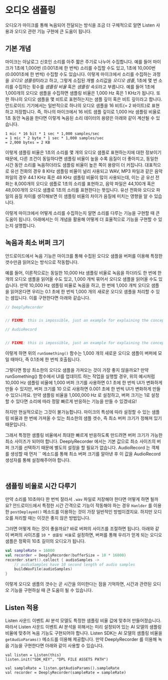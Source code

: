 # 오디오 샘플링

오디오가 마이크를 통해 녹음되어 전달되는 방식을 조금 더 구체적으로 알면 Listen 사용과 오디오 관련 기능 구현에 큰 도움이 됩니다. 

## 기본 개념

마이크는 아날로그 신호인 소리를 아주 짧은 주기로 나누어 수집합니다. 
예를 들어 마이크가 1초에 1,000번 (0.001초에 한 번씩) 소리를 수집할 수도 있고, 1초에 10,000번 (0.0001초에 한 번씩) 수집할 수도 있습니다. 
이렇게 마이크에서 소리를 수집하는 과정을 *오디오 샘플링*이라고 하고, 그렇게 소집된 개별 소리값을 *오디오 샘플*, 1초에 몇 번 소리를 수집하는 횟수를 *샘플링 비율* 혹은 *샘플링 속도*라고 부릅니다. 
예를 들어 1초에 1,000개의 오디오 샘플을 수집하면 샘플링 비율은 1,000 Hz 혹은 1 KHz가 됩니다. 
또한 하나의 오디오 샘플을 몇 비트로 표현하는지는 샘플 깊이 혹은 비트 깊이라고 합니다. 
안드로이드 기기에서는 일반적으로 하나의 오디오 샘플을 16 비트(= 2 바이트)로 표현하고 저장합니다. 
즉, 하나의 마이크에서 16 비트 샘플 깊이로 1,000 Hz 샘플링 비율로 1초 동안 녹음을 한다면 이렇게 녹음된 소리 데이터의 용량은 아래와 같이 계산될 수 있습니다. 

```
1 mic * 16 bit * 1 sec * 1,000 samples/sec
= 1 mic * 2 byte * 1 sec * 1,000 samples/sec
= 2,000 bytes = 2 KB
```

이렇게 샘플링 비율은 1초의 소리를 몇 개의 오디오 샘플로 표현하는지에 대한 정보이기 때문에, 다른 조건이 동일하다면 샘플링 비율이 높을 수록 음질이 더 좋아지고, 동일한 시간 동안 소리를 녹음하더라도 샘플링 비율이 높은 쪽이 용량이 더 커집니다. 
대표적으로 유선 전화의 경우 8 KHz 샘플링 비율이 널리 사용되고 WAV, MP3 파일과 같은 음악 파일의 경우 44.1 KHz 혹은 48 KHz 샘플링 비율이 많이 사용되는데, 이는 곧 유선 전화는 8,000개의 오디오 샘플로 1초의 소리를 표현하고, 음악 파일은 44,100개 혹은 48,000개의 오디오 샘플로 1초의 소리를 표현한다는 뜻입니다. 
유선 전화와 오디오 파일의 음질 차이를 생각해보면 이 샘플링 비율의 차이가 음질에 미치는 영향을 알 수 있습니다. 

이렇게 마이크에서 어떻게 소리를 수집하는지 알면 소리를 다루는 기능을 구현할 때 큰 도움이 됩니다. 
아래에서는 이 개념을 활용해 어떻게 더 효율적으로 기능을 구현할 수 있는지 설명합니다.


## 녹음과 최소 버퍼 크기

안드로이드에서 녹음 기능은 마이크를 통해 수집된 오디오 샘플을 버퍼를 이용해 특정한 갯수만큼 읽어오는 방식으로 작동합니다. 

예를 들어, 이론적으로는 동일한 10,000 Hz 샘플링 비율로 녹음을 하더라도 한 번에 한 개의 오디오 샘플을 읽어올 수도 있고, 1,000 개씩 묶어서 오디오 샘플을 읽어올 수도 있습니다. 
만약 10,000 Hz 샘플링 비율로 녹음을 하고, 한 번에 1,000 개씩 오디오 샘플을 읽어온다면 우리는 0.1 초에 한 번씩 1,000 개의 새로운 오디오 샘플을 처리할 수 있는 셈입니다. 
이를 구현한다면 아래와 같습니다. 

```kotlin
// DeeplyRecorder


// FIXME: this is impossible, just an example for explaining the concept
```

```kotlin
// AudioRecord


// FIXME: this is impossible, just an example for explaining the concept
```

이렇게 하면 위의 `runSomething()` 함수는 1,000 개의 새로운 오디오 샘플이 버퍼에 모일 때마다, 즉 0.1초에 한 번씩 호출됩니다.

그렇다면 항상 최소한의 오디오 샘플을 가져오는 것이 가장 좋지 않을까요?
만약 runSomething() 함수에서 UI를 업데이트 하는 작업을 실행할 경우, 위의 예시처럼 10,000 Hz 샘플링 비율에 1,000 버퍼 크기를 사용하면 0.1 초에 한 번씩 UI가 변화하게 만들 수 있지만, 버퍼 크기를 10 으로 사용하면 0.001 초에 한 번씩 UI가 변화하게 만들 수 있으니까요. 
만약 샘플링 비율을 1,000,000 Hz 로 설정하고, 버퍼 크기는 1로 설정할 수 있다면 소리에 따라 정말 빠르게 반응하는 기능을 만들 수 있겠네요!

하지만 현실적으로는 그것이 불가능합니다. 
마이크의 특성에 따라 설정할 수 있는 샘플링 비율과 한 번에 가져올 수 있는 최소한의 샘플 갯수, 즉 최소 버퍼 크기가 정해져 있기 때문입니다. 

그래서 특정한 샘플링 비율에서 최대한 빠르게 반응하도록 만드려면 버퍼 크기가 가능한 최소 사이즈가 되어야 합니다. 
DeeplyRecorder 에서는 기본 값으로 최소 사이즈의 버퍼 크기를 선택하기 때문에 별도의 설정을 할 필요가 없습니다. 
AudioRecord 는 객체를 생성할 때 먼저 `` 메소드를 통해 최소 버퍼 크기를 알아낸 후 이 값을 AudioRecord 생성자를 통해 설정해주어야 합니다.

```kotlin
```

```kotlin
```


## 샘플링 비율로 시간 다루기

만약 소리를 10초마다 한 번씩 잘라서 `.wav` 파일로 저장해야 한다면 어떻게 하면 될까요? 
안드로이드에서 특정한 시간 간격으로 기능이 작동해야 하는 경우 `Hanlder` 를 이용한 `postDeplayed()` 메소드를 이용하는 것이 가장 일반적인 방법이겠지요.
하지만 오디오를 처리할 때는 이것은 좋지 않은 방법입니다. 

<!-- 

왜 좋지 않은 방법인지 자세한 예를 통해 알아보고 싶다면 아래 '세부 내용 보기'를 눌러주세요. 

1. AudioRecord 객체를 10초마다 다시 생성하는 방식
2. 하나의 AudioRecord 객체를 사용하지만 startRecording() 함수와 stopRecording() 함수를 번갈아 호출하는 방식
3. 하나의 AudioRecord 객체를 사용하면서 버퍼에 오디오 샘플을 축적하고, 정해진 시간마다 저장되어 있는 모든 데이터를 가져오는 방식

대표적으로 아래와 같은 몇 가지 이유가 있습니다. 
- AudioRecord 객체 생성에 소요되는 시간, 그리고 startRecording() 함수와 `stopRecording()` 함수가 실행되는 시간 사이의 짧은 시간 동안의 오디오 샘플 데이터 일부가 손실됩니다. 
- AudioRecord `startRecording()` 함수와 `stopRecording()` 함수를 빠르게 반복 호출하면 종종 제대로 작동하지 않습니다. 
- 버퍼에 무한히 오디오 샘플이 쌓여서 메모리 에러가 발생하지 않도록 계속 메모리를 비워주는 등의 관리를 해주어야 합니다. 

-->

그러면 어떻게 하는 것이 좋을까요? 
바로 버퍼의 사이즈를 조절하면 됩니다. 
아래와 같이 버퍼의 사이즈를 `10 * 샘플링 비율`로 설정하면, 버퍼를 통해 우리가 얻게 되는 오디오 샘플은 정확히 10초 길이의 오디오가 됩니다. 

```kotlin
val sampleRate = 16000
val recorder = DeeplyRecorder(bufferSize = 10 * 16000)
recorder.start().collect { audioSamples ->
    // audioSamples have 10 second length of audio samples
    buildWavFile(audioSamples)
}
```

이렇게 오디오 샘플의 갯수는 곧 시간을 의미한다는 점을 기억하면, 시간과 관련된 오디오 기능을 구현하실 때 큰 도움이 될 수 있습니다. 


## Listen 적용

Listen 사운드 이벤트 AI 분석 모델도 특정한 샘플링 비율 값에 맞추어 만들어졌습니다. 
따라서 Listen 사운드 이벤트 AI 분석을 위해서는 미리 설정되어 있는 AI 모델의 샘플링 비율에 맞추어 녹음 기능도 구현되어야 합니다. 
Listen SDK는 AI 모델의 샘플링 비율을 `getAudioParams()` 메소드를 이용해 제공합니다.
만약 DeeplyRecorder 를 이용해 녹음 기능을 구현한다면 아래와 같이 사용할 수 있습니다. 

```
val listen = Listen(this)
listen.init("SDK_KEY", "DPL FILE ASSETS PATH")

val sampleRate = listen.getAudioParams().sampleRate
val recorder = DeeplyRecorder(sampleRate = sampleRate)
```

<!-- 
주의! 
`.dpl` 파일에 따라 샘플링 비율 값이 달라질 수 있습니다. 
만약 녹음 기능을 Listen 뿐만아니라 다른 목적으로도 동시에 사용한다면 녹음 시의 샘플링 비율이 변경되더라도 문제가 없도록 코드를 작성해야 합니다. 
-->

